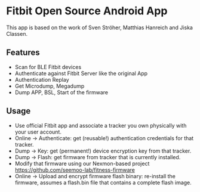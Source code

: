 # Fitbit Open Source Android App

This app is based on the work of Sven Ströher, Matthias Hanreich and Jiska Classen.

## Features
* Scan for BLE Fitbit devices
* Authenticate against Fitbit Server like the original App
* Authentication Replay
* Get Microdump, Megadump
* Dump APP, BSL, Start of the firmware

## Usage
* Use official Fitbit app and associate a tracker you own physically with your user account.
* Online -> Authenticate: get (reusable!) authentication credentials for that tracker.
* Dump -> Key: get (permanent!) device encryption key from that tracker.
* Dump -> Flash: get firmware from tracker that is currently installed.
* Modify that firmware using our Nexmon-based project https://github.com/seemoo-lab/fitness-firmware
* Online -> Upload and encrypt firmware flash binary: re-install the firmware, assumes a flash.bin file that contains a complete flash image.
